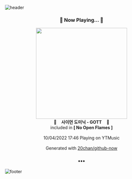 ![header](https://capsule-render.vercel.app/api?type=wave&height=170&section=header&text=Hi.%20I'm%20SHIFT&fontColor=090707&fontAlignX=45&fontAlignY=65&fontSize=100)

<h3 align="center">🎵 Now Playing... 🎵</h3>
<p align="center">
  <a href="https://music.youtube.com/watch?v=8SfCPh4leHk">
    <img width="300" src="https://lh3.googleusercontent.com/6-iWv6YqjBQylxtHHfA5aPoBYMwX7nx1IajfU6HYVHOSQ4aYDPOB2Oy-S7Dt0hjvWu2Gaa-aUN8jI5Mn">
  </a>
  <br>
  🎵&nbsp&nbsp&nbsp <b>사이먼 도미닉 - GOTT</b> &nbsp&nbsp&nbsp🎵
  <br>
  included in <b>[ No Open Flames ]</b>
  
  <br />
  <br />
  10/04/2022 17:46 Playing on YTMusic
  <br />
  <br />
  Generated with <a href="https://github.com/20chan/github-now">20chan/github-now</a>
</p>

<h3 align="center">•••</h3>

![footer](https://capsule-render.vercel.app/api?type=wave&height=150&section=footer)
